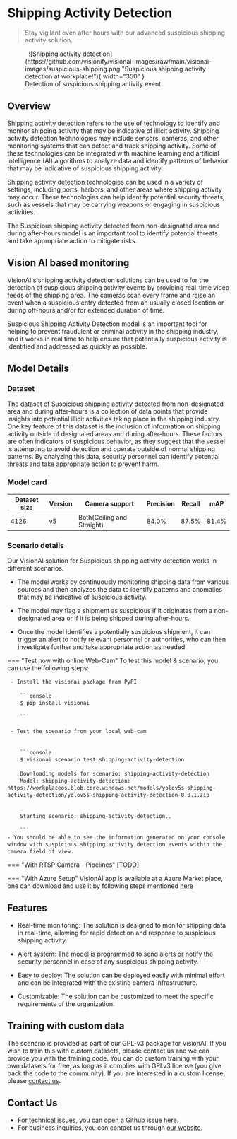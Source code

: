 # **Shipping Activity Detection**

> Stay vigilant even after hours with our advanced suspicious shipping activity solution.

<figure markdown>
  ![Shipping activity detection](https://github.com/visionify/visionai-images/raw/main/visionai-images/suspicious-shipping.png "Suspicious shipping activity detection at workplace!"){ width="350" }<figcaption>Detection of suspicious shipping activity event</figcaption>
</figure>

## Overview

Shipping activity detection refers to the use of technology to identify and monitor shipping activity that may be indicative of illicit activity. Shipping activity detection technologies may include sensors, cameras, and other monitoring systems that can detect and track shipping activity. Some of these technologies can be integrated with machine learning and artificial intelligence (AI) algorithms to analyze data and identify patterns of behavior that may be indicative of suspicious shipping activity.

Shipping activity detection technologies can be used in a variety of settings, including ports, harbors, and other areas where shipping activity may occur. These technologies can help identify potential security threats, such as vessels that may be carrying weapons or engaging in suspicious activities.

The Suspicious shipping activity detected from non-designated area and during after-hours model is an important tool to identify potential threats and take appropriate action to mitigate risks.

## Vision AI based monitoring

VisionAI's shipping activity detection solutions can be used to for the detection of suspicious shipping activity events by providing real-time video feeds of the shipping area. The cameras scan every frame and raise an event when a suspicious entry detected from an usually closed location or during off-hours and/or for extended duration of time.

Suspicious Shipping Activity Detection model is an important tool for helping to prevent fraudulent or criminal activity in the shipping industry, and it works in real time to help ensure that potentially suspicious activity is identified and addressed as quickly as possible.


## Model Details

### Dataset
The dataset of Suspicious shipping activity detected from non-designated area and during after-hours is a collection of data points that provide insights into potential illicit activities taking place in the shipping industry. 
One key feature of this dataset is the inclusion of information on shipping activity outside of designated areas and during after-hours. These factors are often indicators of suspicious behavior, as they suggest that the vessel is attempting to avoid detection and operate outside of normal shipping patterns. By analyzing this data, security personnel can identify potential threats and take appropriate action to prevent harm.

### Model card

 <div class="table">
    <table class="fl-table">
        <thead>
        <tr><th>Dataset size</th>
            <th>Version</th>
            <th>Camera support</th>
            <th>Precision</th>
            <th>Recall</th>
            <th> mAP  </th>  
        </thead>
        <tbody>
        <tr>
            <td>4126</td>
            <td>v5</td>
            <td>Both(Ceiling and Straight)</td>
            <td>84.0%</td>
            <td>87.5%</td>
            <td>81.4%</td>
        </tr>
        </tbody>
    </table>
</div>

### Scenario details

Our VisionAI solution for Suspicious shipping activity detection works in different scenarios.

- The model works by continuously monitoring shipping data from various sources and then analyzes the data to identify patterns and anomalies that may be indicative of suspicious activity.

- The model may flag a shipment as suspicious if it originates from a non-designated area or if it is being shipped during after-hours.

- Once the model identifies a potentially suspicious shipment, it can trigger an alert to notify relevant personnel or authorities, who can then 
investigate further and take appropriate action as needed.

=== "Test now with online Web-Cam"
     To test this model & scenario, you can use the following steps:

     - Install the visionai package from PyPI
     
        ```console
        $ pip install visionai
        
        ```
     
     - Test the scenario from your local web-cam
     

        ```console
        $ visionai scenario test shipping-activity-detection

        Downloading models for scenario: shipping-activity-detection
        Model: shipping-activity-detection: https://workplaceos.blob.core.windows.net/models/yolov5s-shipping-activity-detection/yolov5s-shipping-activity-detection-0.0.1.zip
        

        Starting scenario: shipping-activity-detection..

        ```
    - You should be able to see the information generated on your console window with suspicious shipping activity detection events within the camera field of view.

=== "With RTSP Camera - Pipelines"
     [TODO]
 
=== "With Azure Setup"
     VisionAI app is available at a Azure Market place, one can download and use it by following steps mentioned [here](../overview/azure-managed-app.md)

## Features

- Real-time monitoring: The solution is designed to monitor shipping data in real-time, allowing for rapid detection and response to suspicious shipping activity. 

- Alert system: The model is programmed to send alerts or notify the security personnel in case of any suspicious shipping activity.

- Easy to deploy: The solution can be deployed easily with minimal effort and can be integrated with the existing camera infrastructure.

- Customizable: The solution can be customized to meet the specific requirements of the organization.


## Training with custom data

The scenario is provided as part of our GPL-v3 package for VisionAI. If you wish to train this with custom datasets, please contact us and we can provide you with the training code. You can do custom training with your own datasets for free, as long as it complies with GPLv3 license (you give back the code to the community). If you are interested in a custom license, please [contact us](../company/contact.md).


## Contact Us

- For technical issues, you can open a Github issue [here](https://github.com/visionify/visionai).
- For business inquiries, you can contact us through [our website](https://visionify.ai/contact).
